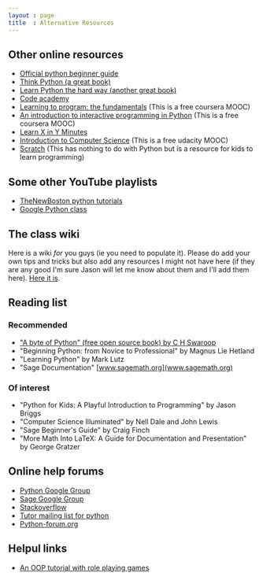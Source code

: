 ```yaml
---
layout : page
title  : Alternative Resources
---
```


## Other online resources

- [Official python beginner guide](https://wiki.python.org/moin/BeginnersGuide)
- [Think Python (a great book)](http://www.greenteapress.com/thinkpython/thinkpython.pdf)
- [Learn Python the hard way (another great book)](http://learnpythonthehardway.org/book/)
- [Code academy](http://www.codecademy.com/tracks/python)
- [Learning to program: the fundamentals](https://www.coursera.org/course/programming1) (This is a free coursera MOOC)
- [An introduction to interactive programming in Python](https://www.coursera.org/course/interactivepython) (This is a free coursera MOOC)
- [Learn X in Y Minutes](http://learnxinyminutes.com/)
- [Introduction to Computer Science](https://www.udacity.com/course/cs101) (This is a free udacity MOOC)
- [Scratch](http://scratch.mit.edu/) (This has nothing to do with Python but is a resource for kids to learn programming)

## Some other YouTube playlists

- [TheNewBoston python tutorials](http://www.youtube.com/watch?v=4Mf0h3HphEA&list=PL4E68ACF14ABB47AC)
- [Google Python class](http://www.youtube.com/watch?v=tKTZoB2Vjuk&list=PL61E606149255B362)

## The class wiki

Here is a wiki *for* you guys (ie you need to populate it). Please do add your
own tips and tricks but also add any resources I might not have here (if they
are any good I'm sure Jason will let me know about them and I'll add them here).
[Here it is](https://github.com/drvinceknight/Computing_for_mathematics/wiki).

## Reading list

### Recommended

- ["A byte of Python" (free open source book) by C H Swaroop](http://swaroopch.com/notes/python/)
- "Beginning Python: from Novice to Professional" by Magnus Lie Hetland
- "Learning Python" by Mark Lutz
- "Sage Documentation" [www.sagemath.org](www.sagemath.org)

### Of interest

- "Python for Kids: A Playful Introduction to Programming" by Jason Briggs
- "Computer Science Illuminated" by Nell Dale and John Lewis
- "Sage Beginner's Guide" by Craig Finch
- "More Math Into LaTeX: A Guide for Documentation and Presentation" by George Gratzer

## Online help forums

- [Python Google Group](https://groups.google.com/forum/#!forum/comp.lang.python)
- [Sage Google Group](https://groups.google.com/forum/#!forum/sage-support)
- [Stackoverflow](http://stackoverflow.com/)
- [Tutor mailing list for python](https://mail.python.org/mailman/listinfo/tutor)
- [Python-forum.org](http://python-forum.org/)

## Helpul links

- [An OOP tutorial with role playing games](http://inventwithpython.com/blog/2014/12/02/why-is-object-oriented-programming-useful-with-an-role-playing-game-example)
